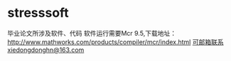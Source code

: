 # stresssoft
毕业论文所涉及软件、代码
软件运行需要Mcr 9.5,下载地址： http://www.mathworks.com/products/compiler/mcr/index.html
可邮箱联系xiedongdonghn@163.com
